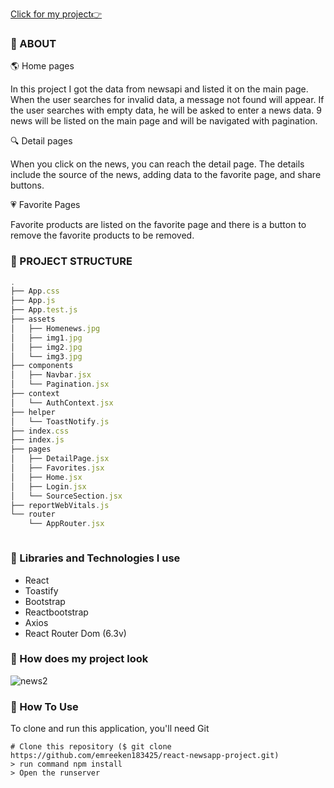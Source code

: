 [Click for my project👉](https://reactnews-xi.vercel.app/)

### 🚩 ABOUT

🌎 Home pages

In this project I got the data from newsapi and listed it on the main page. 
When the user searches for invalid data, a message not found will appear.
If the user searches with empty data, he will be asked to enter a news data.
9 news will be listed on the main page and will be navigated with pagination.

🔍 Detail pages

When you click on the news, you can reach the detail page. 
The details include the source of the news, adding data to the favorite page, and share buttons.

💗 Favorite Pages

Favorite products are listed on the favorite page and there is a button to remove the favorite products to be removed.

### 🚩 PROJECT STRUCTURE

```js
.
├── App.css
├── App.js
├── App.test.js
├── assets
│   ├── Homenews.jpg
│   ├── img1.jpg
│   ├── img2.jpg
│   └── img3.jpg
├── components
│   ├── Navbar.jsx
│   └── Pagination.jsx
├── context
│   └── AuthContext.jsx
├── helper
│   └── ToastNotify.js
├── index.css
├── index.js
├── pages
│   ├── DetailPage.jsx
│   ├── Favorites.jsx
│   ├── Home.jsx
│   ├── Login.jsx
│   └── SourceSection.jsx
├── reportWebVitals.js
└── router
    └── AppRouter.jsx



```



### 🚩 Libraries and Technologies I use

- React
- Toastify
- Bootstrap
- Reactbootstrap
- Axios
- React Router Dom (6.3v)


### 🚩 How does my project look
[]()![news2](https://user-images.githubusercontent.com/99876715/198898073-4ef32136-daff-4e85-b63a-1fa64409687f.gif)


### 🚩 How To Use

To clone and run this application, you'll need Git
```
# Clone this repository ($ git clone  https://github.com/emreeken183425/react-newsapp-project.git)
> run command npm install
> Open the runserver
```
